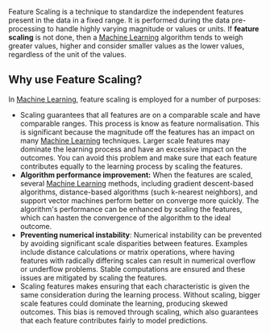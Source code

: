 Feature Scaling is a technique to standardize the independent features present in the data in a fixed range. It is performed during the data pre-processing to handle highly varying magnitude or values or units. If **feature scaling** is not done, then a [Machine Learning](../../Machine%20Learning/Machine%20Learning.md) algorithm tends to weigh greater values, higher and consider smaller values as the lower values, regardless of the unit of the values.
## Why use Feature Scaling?
In [Machine Learning](../../Machine%20Learning/Machine%20Learning.md), feature scaling is employed for a number of purposes:
- Scaling guarantees that all features are on a comparable scale and have comparable ranges. This process is know as feature normalisation. This is significant because the magnitude off the features has an impact on many [Machine Learning](../../Machine%20Learning/Machine%20Learning.md) techniques. Larger scale features may dominate the learning process and have an excessive impact on the outcomes. You can avoid this problem and make sure that each feature contributes equally to the learning process by scaling the features.
- **Algorithm performance improvement:** When the features are scaled, several [Machine Learning](../../Machine%20Learning/Machine%20Learning.md) methods, including gradient descent-based algorithms, distance-based algorithms (such k-nearest neighbors), and support vector machines perform better on converge more quickly. The algorithm's performance can be enhanced by scaling the features, which can hasten the convergence of the algorithm to the ideal outcome.
- **Preventing numerical instability**: Numerical instability can be prevented by avoiding significant scale disparities between features. Examples include distance calculations or matrix operations, where having features with radically differing scales can result in numerical overflow or underflow problems. Stable computations are ensured and these issues are mitigated by scaling the features.
- Scaling features makes ensuring that each characteristic is given the same consideration during the learning process. Without scaling, bigger scale features could dominate the learning, producing skewed outcomes. This bias is removed through scaling, which also guarantees that each feature contributes fairly to model predictions.